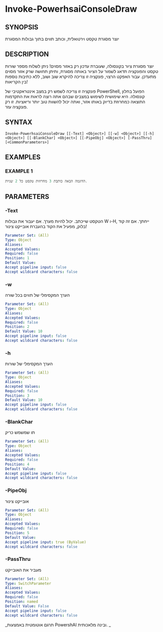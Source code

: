 ﻿---
external help file: powershai-help.xml
schema: 2.0.0
powershai: true
---

# Invoke-PowerhsaiConsoleDraw

## SYNOPSIS <!--!= @#Synop !-->
יוצר מסגרת טקסט וירטואלית, וכותב תווים בתוך גבולות המסגרת

## DESCRIPTION <!--!= @#Desc !-->
יוצר מסגרת ציור בקונסולה, שעוברת עדכון רק באזור מסוים!
ניתן לשלוח מספר שורות טקסט והפונקציה תדאג לשמור על הציור באותה מסגרת, ותיתן תחושה שרק אזור מסוים מתעדכן.
עבור האפקט הרצוי, פונקציה זו צריכה להיקרא שוב ושוב, ללא כתיבות נוספות בין הקריאות!

פונקציה זו צריכה לשמש רק במצב אינטראקטיבי של PowerShell, הפועל בחלון קונסולה.
היא שימושית לשימוש במצבים שבהם אתה רוצה לראות את התקדמות התוצאה כמחרוזת בדיוק באותו אזור, ואתה יכול להשוות טוב יותר וריאציות.
זו רק פונקציה עזר.

## SYNTAX <!--!= @#Syntax !-->

```
Invoke-PowerhsaiConsoleDraw [[-Text] <Object>] [[-w] <Object>] [[-h] <Object>] [[-BlankChar] <Object>] [[-PipeObj] <Object>] [-PassThru] [<CommonParameters>]
```

## EXAMPLES <!--!= @#Ex !-->

### EXAMPLE 1
```powershell
הדוגמה הבאה כותבת 3 מחרוזות טקסט כל 2 שניות.
```


## PARAMETERS <!--!= @#Params !-->

### -Text
הטקסט שייכתב. יכול להיות מערך. אם יעבור את גבולות W ו-H, ייחתך. 
אם זה קוד בלוק, מפעיל את הקוד בהעברת אובייקט צינור!

```yml
Parameter Set: (All)
Type: Object
Aliases: 
Accepted Values: 
Required: false
Position: 1
Default Value: 
Accept pipeline input: false
Accept wildcard characters: false
```

### -w
הערך המקסימלי של תווים בכל שורה

```yml
Parameter Set: (All)
Type: Object
Aliases: 
Accepted Values: 
Required: false
Position: 2
Default Value: 10
Accept pipeline input: false
Accept wildcard characters: false
```

### -h
הערך המקסימלי של שורות

```yml
Parameter Set: (All)
Type: Object
Aliases: 
Accepted Values: 
Required: false
Position: 3
Default Value: 10
Accept pipeline input: false
Accept wildcard characters: false
```

### -BlankChar
תו שמשמש כריק

```yml
Parameter Set: (All)
Type: Object
Aliases: 
Accepted Values: 
Required: false
Position: 4
Default Value: 
Accept pipeline input: false
Accept wildcard characters: false
```

### -PipeObj
אובייקט צינור

```yml
Parameter Set: (All)
Type: Object
Aliases: 
Accepted Values: 
Required: false
Position: 5
Default Value: 
Accept pipeline input: true (ByValue)
Accept wildcard characters: false
```

### -PassThru
מעביר את האובייקט

```yml
Parameter Set: (All)
Type: SwitchParameter
Aliases: 
Accepted Values: 
Required: false
Position: named
Default Value: False
Accept pipeline input: false
Accept wildcard characters: false
```




<!--PowershaiAiDocBlockStart-->
_תרגם אוטומטית באמצעות PowershAI ובינה מלאכותית. 
_
<!--PowershaiAiDocBlockEnd-->
